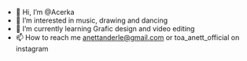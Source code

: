 - 👋 Hi, I’m @Acerka
- 👀 I’m interested in music, drawing and dancing
- 🌱 I’m currently learning Grafic design and video editing
- 📫 How to reach me anettanderle@gmail.com or toa_anett_official on instagram

<!---
Acerka/Acerka is a ✨ special ✨ repository because its `README.md` (this file) appears on your GitHub profile.
You can click the Preview link to take a look at your changes.
--->
